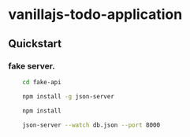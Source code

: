 # vanillajs-todo-application

## Quickstart  
### fake server.

```bash
    cd fake-api
```

```bash
    npm install -g json-server
```

```bash
    npm install
```

```bash
    json-server --watch db.json --port 8000
```
